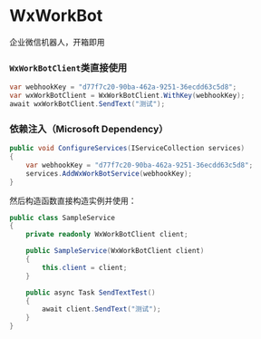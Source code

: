 # WxWorkBot

企业微信机器人，开箱即用

### `WxWorkBotClient`类直接使用

```C#
var webhookKey = "d77f7c20-90ba-462a-9251-36ecdd63c5d8";
var wxWorkBotClient = WxWorkBotClient.WithKey(webhookKey);
await wxWorkBotClient.SendText("测试");
```

### 依赖注入（Microsoft Dependency）

```C#
public void ConfigureServices(IServiceCollection services)
{
    var webhookKey = "d77f7c20-90ba-462a-9251-36ecdd63c5d8";
    services.AddWxWorkBotService(webhookKey);
}
```

然后构造函数直接构造实例并使用：

```C#
public class SampleService
{
    private readonly WxWorkBotClient client;

    public SampleService(WxWorkBotClient client)
    {
        this.client = client;
    }

    public async Task SendTextTest()
    {
        await client.SendText("测试");
    }
}
```
